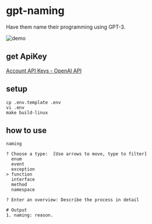 # gpt-naming

Have them name their programming using GPT-3.

![demo](https://user-images.githubusercontent.com/70571576/222914576-6e764b9b-ae75-492c-acf6-44e57dedc5da.gif)

## get ApiKey

[Account API Keys - OpenAI API](https://platform.openai.com/account/api-keys)

## setup

```shell
cp .env.template .env
vi .env
make build-linux
```

## how to use

```shell
naming
```

```shell
? Choose a type:  [Use arrows to move, type to filter]
  enum
  event
  exception
> function
  interface
  method
  namespace
```

```shell
? Enter an overview: Describe the process in detail
```

```shell
# Output
1. naming: reason.
```

